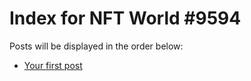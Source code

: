 # Index for NFT World #9594
Posts will be displayed in the order below:

- [Your first post](./001-first.md)


